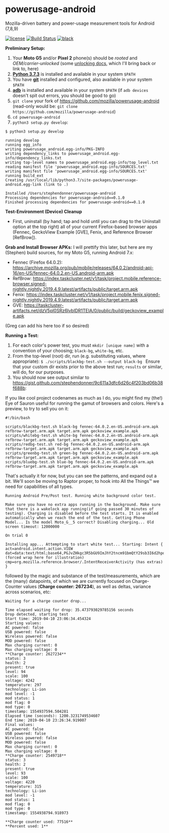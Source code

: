 # powerusage-android
Mozilla-driven battery and power-usage measurement tools for Android (7,8,9)


[![license](https://img.shields.io/badge/license-MPL%202.0-blue.svg)](https://github.com/mozilla/powerusage-android/blob/master/LICENSE.txt)
[![Build Status](https://travis-ci.org/mozilla/powerusage-android.svg?branch=master)](https://travis-ci.org/mozilla/powerusage-android)
[![black](https://img.shields.io/badge/code%20style-black-000000.svg)](https://github.com/ambv/black)

**Preliminary Setup:**
1. Your **Moto G5** and/or **Pixel 2** phone(s) should be *rooted* and *OEM/carrier-unlocked* (some [unlocking docs](https://docs.google.com/document/d/1XQLtvVM2U3h1jzzzpcGEDVOp4jMECsgLYJkhCfAwAnc/edit), which I'll bring back or link to, here)
2. [**Python 3.7.3**](https://www.python.org/downloads/release/python-373/) is installed and available in your system ```$PATH```
3. You have [**git**](https://git-scm.com/book/en/v2/Getting-Started-Installing-Git) installed and configured, also available in your system ```$PATH```
4. [**adb**](https://www.xda-developers.com/quickly-install-adb/) is installed and available in your system ```$PATH``` (if ```adb devices``` doesn't spit out errors, you should be good to go)
5. ```git clone``` your fork of https://github.com/mozilla/powerusage-android (read-only would be: ```git clone https://github.com/mozilla/powerusage-android```)
6. ```cd powerusage-android```
7. ```python3 setup.py develop```:
```
$ python3 setup.py develop
```
```
running develop
running egg_info
writing powerusage_android.egg-info/PKG-INFO
writing dependency_links to powerusage_android.egg-info/dependency_links.txt
writing top-level names to powerusage_android.egg-info/top_level.txt
reading manifest file 'powerusage_android.egg-info/SOURCES.txt'
writing manifest file 'powerusage_android.egg-info/SOURCES.txt'
running build_ext
Creating /usr/local/lib/python3.7/site-packages/powerusage-android.egg-link (link to .)

Installed /Users/stephendonner/powerusage-android
Processing dependencies for powerusage-android==0.1.0
Finished processing dependencies for powerusage-android==0.1.0
```

**Test-Environment (Device) Cleanup**
* First, uninstall (by hand; tap and hold until you can drag to the Uninstall option at the top right) all of your current Firefox-based browser apps (Fennec, GeckoView Example [GVE], Fenix, and Reference Browser [RefBrow]).

**Grab and Install Browser APKs:**
I will prettify this later, but here are my (Stephen) build sources, for my Moto G5, running Android 7.x:
* Fennec (Firefox 64.0.2): https://archive.mozilla.org/pub/mobile/releases/64.0.2/android-api-16/en-US/fennec-64.0.2.en-US.android-arm.apk
* RefBrow: https://index.taskcluster.net/v1/task/project.mobile.reference-browser.signed-nightly.nightly.2019.4.9.latest/artifacts/public/target.arm.apk
* Fenix: https://index.taskcluster.net/v1/task/project.mobile.fenix.signed-nightly.nightly.2019.4.9.latest/artifacts/public/target.arm.apk
* GVE: https://taskcluster-artifacts.net/dzV5pl0SRz6IvbIDR1TEIA/0/public/build/geckoview_example.apk

(Greg can add his here too if so desired)

**Running a Test:**
1. For each color's power test, you must ```mkdir [unique name]``` with a convention of your choosing; ```black-bg```, ```white-bg```, etc.
2. From the top-level (root) dir, run (e.g. substituting values, where appropriate):
   ```$ ./scripts/blackbg-test.sh --output black-bg ```
    Ensure that your custom dir exists prior to the above test run; ```results``` or similar, will do, for our purposes.
3. You should now see output similar to https://gist.github.com/stephendonner/9c611a3dfc6d26c4f203bd06b38f688b:

If you like cool project codenames as much as I do, you might find my (the!) Eye of Sauron useful for running the gamut of browsers and colors.  Here's a preview, to try to sell you on it:

```
#!/bin/bash 

scripts/blackbg-test.sh black-bg fennec-64.0.2.en-US.android-arm.apk refbrow-target.arm.apk target.arm.apk geckoview_example.apk
scripts/whitebg-test.sh white-bg fennec-64.0.2.en-US.android-arm.apk refbrow-target.arm.apk target.arm.apk geckoview_example.apk
scripts/redbg-test.sh red-bg fennec-64.0.2.en-US.android-arm.apk refbrow-target.arm.apk target.arm.apk geckoview_example.apk
scripts/greenbg-test.sh green-bg fennec-64.0.2.en-US.android-arm.apk refbrow-target.arm.apk target.arm.apk geckoview_example.apk
scripts/bluebg-test.sh blue-bg fennec-64.0.2.en-US.android-arm.apk refbrow-target.arm.apk target.arm.apk geckoview_example.apk

```

That's actually it for now, but you can see the patterns, and expand out a bit.  We'll soon be moving to Raptor proper, to hook into All the Things™ we need for capabilities of all types.


```
Running Android Pre/Post test. Running white background color test.

Make sure you have no extra apps running in the background. Make sure that there is a wakelock app running(if going passed 30 minutes of testing). Charging is disabled before the test starts. It is enabled automatically when we reach the end of the test. Getting Phone Model... Is the model Moto_G__5 correct? Disabling charging... Old screen timeout: 12000000

On trial 0

Installing app... Attempting to start white test... Starting: Intent { act=android.intent.action.VIEW dat=data:text/html;base64,PGJvZHkgc3R5bGU9ImJhY2tncm91bmQtY29sb3I6d2hpdGUiPjwvYm9keT4= (forced wrap here for illustration)
cmp=org.mozilla.reference.browser/.IntentReceiverActivity (has extras) }
```

followed by the magic and substance of the test/measurements, which are the (many) datapoints, of which we are currently focused on Charge-Counter values (**Charge counter: 267234**), as well as deltas, variance across scenarios, etc:

```
Waiting for a charge counter drop...

Time elapsed waiting for drop: 35.473793029785156 seconds
Drop detected, starting test
Start time: 2019-04-10 23:06:34.454324
Starting values:
AC powered: false
USB powered: false
Wireless powered: false
MOD powered: false
Max charging current: 0
Max charging voltage: 0
**Charge counter: 2627234**
status: 3
health: 2
present: true
level: 94
scale: 100
voltage: 4242
temperature: 297
technology: Li-ion
mod level: -1
mod status: 1
mod flag: 0
mod type: 0
timestamp: 1554937594.504281
Elapsed time (seconds): 1200.3231749534607
End time: 2019-04-10 23:26:34.919007
Final values:
AC powered: false
USB powered: false
Wireless powered: false
MOD powered: false
Max charging current: 0
Max charging voltage: 0
**Charge counter: 2549718**
status: 3
health: 2
present: true
level: 93
scale: 100
voltage: 4220
temperature: 315
technology: Li-ion
mod level: -1
mod status: 1
mod flag: 0
mod type: 0
timestamp: 1554938794.918973

**Charge counter used: 77516**
**Percent used: 1**
```
